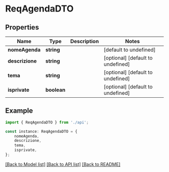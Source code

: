 # ReqAgendaDTO


## Properties

Name | Type | Description | Notes
------------ | ------------- | ------------- | -------------
**nomeAgenda** | **string** |  | [default to undefined]
**descrizione** | **string** |  | [optional] [default to undefined]
**tema** | **string** |  | [optional] [default to undefined]
**isprivate** | **boolean** |  | [optional] [default to undefined]

## Example

```typescript
import { ReqAgendaDTO } from './api';

const instance: ReqAgendaDTO = {
    nomeAgenda,
    descrizione,
    tema,
    isprivate,
};
```

[[Back to Model list]](../README.md#documentation-for-models) [[Back to API list]](../README.md#documentation-for-api-endpoints) [[Back to README]](../README.md)
